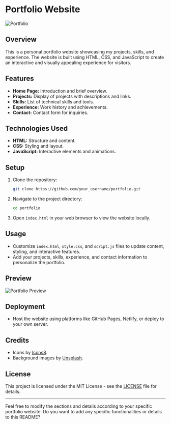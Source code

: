 
# Portfolio Website

![Portfolio](https://img.icons8.com/external-prettycons-lineal-prettycons/64/000000/external-portfolio-interview-prettycons-lineal-prettycons.png)

## Overview
This is a personal portfolio website showcasing my projects, skills, and experience. The website is built using HTML, CSS, and JavaScript to create an interactive and visually appealing experience for visitors.

## Features
- **Home Page:** Introduction and brief overview.
- **Projects:** Display of projects with descriptions and links.
- **Skills:** List of technical skills and tools.
- **Experience:** Work history and achievements.
- **Contact:** Contact form for inquiries.

## Technologies Used
- **HTML:** Structure and content.
- **CSS:** Styling and layout.
- **JavaScript:** Interactive elements and animations.

## Setup
1. Clone the repository:
   ```bash
   git clone https://github.com/your_username/portfolio.git
   ```
2. Navigate to the project directory:
   ```bash
   cd portfolio
   ```
3. Open `index.html` in your web browser to view the website locally.

## Usage
- Customize `index.html`, `style.css`, and `script.js` files to update content, styling, and interactive features.
- Add your projects, skills, experience, and contact information to personalize the portfolio.

## Preview
![Portfolio Preview](preview.png)

## Deployment
- Host the website using platforms like GitHub Pages, Netlify, or deploy to your own server.

## Credits
- Icons by [Icons8](https://icons8.com/).
- Background images by [Unsplash](https://unsplash.com/).

## License
This project is licensed under the MIT License - see the [LICENSE](LICENSE) file for details.

---

Feel free to modify the sections and details according to your specific portfolio website. Do you want to add any specific functionalities or details to this README?
